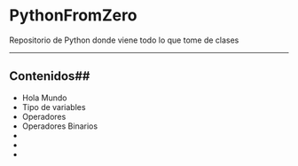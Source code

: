 # PythonFromZero
Repositorio de Python donde viene todo lo que tome de clases

---

## Contenidos##

*	Hola Mundo
*	Tipo de variables 
*	Operadores
*	Operadores Binarios
*	
*	
*	

